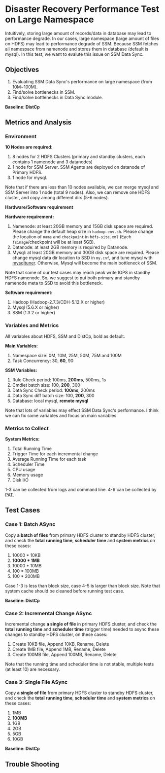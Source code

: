 # Disaster Recovery Performance Test on Large Namespace
Intuitively, storing large amount of records/data in database may lead to performance degrade. In our cases, large namespace (large amount of files on HDFS) may lead to performance degrade of SSM. Because SSM fetches all namespace from namenode and stores them in database (default is mysql). In this test, we want to evalute this issue on SSM Data Sync.

## Objectives
1. Evaluating SSM Data Sync's performance on large namespace (from 10M~100M).
2. Find/solve bottlenecks in SSM.
3. Find/solve bottlenecks in Data Sync module.

**Baseline: DistCp**

## Metrics and Analysis
### Environment
**10 Nodes are required:**

1. 8 nodes for 2 HDFS Clusters (primary and standby clusters, each contains 1 namenode and 3 datanodes)
2. 1 node for SSM Server. SSM Agents are deployed on datanode of Primary HDFS.
3. 1 node for mysql.

Note that if there are less than 10 nodes available, we can merge mysql and SSM Server into 1 node (total 9 nodes). Also, we can remove one HDFS cluster, and copy among different dirs (5-6 nodes).

**Hardware/Software requirement**

**Hardware requirement:**

1. Namenode: at least 20GB memory and 15GB disk space are required. Please change the default heap size in `hadoop-env.sh`. Please change the location of `name` and `checkpoint` in `hdfs-site.xml` (Each `fsimage`/checkpoint will be at least 5GB).
2. Datanode: at least 2GB memory is required by Datanode.
3. Mysql: at least 20GB memory and 30GB disk space are required. Please change mysql data dir location to SSD in `my.cnf`, and tune mysql with [mysqltuner](http://mysqltuner.pl/). Otherwise, Mysql will become the main bottleneck of SSM.

Note that some of our test cases may reach peak write IOPS in standby HDFS namenode. So, we suggest to put both primary and standby namenode meta to SSD to avoid this bottleneck.

**Software requirement:**

1. Hadoop (Hadoop-2.7.3/CDH-5.12.X or higher)
2. Mysql (5.6.X or higher)
3. SSM (1.3.2 or higher)


### Variables and Metrics
All variables about HDFS, SSM and DistCp, bold as default.

**Main Variables:**

1. Namespace size: 0M, 10M, 25M, 50M, 75M and 100M
2. Task Concurrency: 30, **60**, 90

**SSM Variables:**

1. Rule Check period: 100ms, **200ms**, 500ms, 1s
2. Cmdlet batch size: 100, **200**, 300
3. Data Sync Check period: **100ms**, 200ms
4. Data Sync diff batch size: 100, **200**, 300
5. Database: local mysql, **remote mysql**

Note that lots of variables may effect SSM Data Sync's performance. I think we can fix some variables and focus on main variables.

### Metrics to Collect
**System Metrics:**

1. Total Running Time
2. Trigger Time for each incremental change
3. Average Running Time for each task
4. Scheduler Time
5. CPU usage
6. Memory usage
7. Disk I/O

1-3 can be collected from logs and command line. 4-6 can be collected by [PAT](https://github.com/intel-hadoop/PAT).

## Test Cases

### Case 1: Batch ASync
Copy **a batch of files** from primary HDFS cluster to standby HDFS cluster, and check the **total running time**, **scheduler time** and **system metrics** on these cases:

1. 10000 * 10KB
2. **10000 * 1MB**
3. 10000 * 10MB
4. 100 * 100MB
5. 100 * 200MB

Case 1-3 is less than block size, case 4-5 is larger than block size. Note that system cache should be cleaned before running test case.

**Baseline: DistCp**

### Case 2: Incremental Change ASync
Incremental change **a single of file** in primary HDFS cluster, and check the **total running time** and **scheduler time** (trigger time) needed to async these changes to standby HDFS cluster, on these cases:

1. Create 10KB file, Append 10KB, Rename, Delete
2. Create 1MB file, Append 1MB, Rename, Delete
3. Create 100MB file, Append 100MB, Rename, Delete

Note that the running time and scheduler time is not stable, multiple tests (at least 10) are necessary.

### Case 3: Single File ASync
Copy **a single of file** from primary HDFS cluster to standby HDFS cluster, and check the **total running time**, **scheduler time** and **system metrics** on these cases:

1. 1MB
2. **100MB**
3. 1GB
4. 2GB
5. 5GB
6. 10GB

**Baseline: DistCp**

## Trouble Shooting
